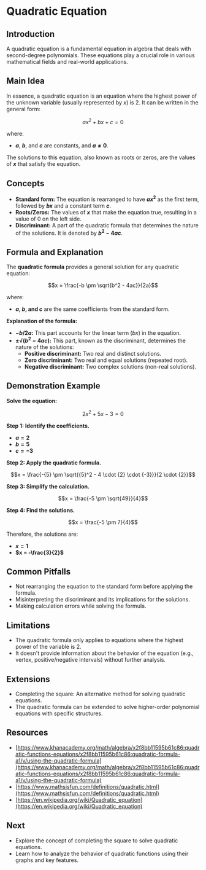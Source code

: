# Quadratic Equation

## Introduction

A quadratic equation is a fundamental equation in algebra that deals with second-degree polynomials.
These equations play a crucial role in various mathematical fields and real-world applications.

## Main Idea

In essence, a quadratic equation is an equation where the highest power of the unknown variable (usually represented by $x$) is $2$.
It can be written in the general form:

$$ax^2 + bx + c = 0$$

where:

* **$a$**, **$b$**, and **$c$** are constants, and **$a ≠ 0$**.

The solutions to this equation, also known as roots or zeros, are the values of **$x$** that satisfy the equation.

## Concepts

* **Standard form:** The equation is rearranged to have **$ax^2$** as the first term, followed by **$bx$** and a constant term **$c$**.
* **Roots/Zeros:** The values of **$x$** that make the equation true, resulting in a value of $0$ on the left side.
* **Discriminant:** A part of the quadratic formula that determines the nature of the solutions. It is denoted by **$b^2 - 4ac$**.

## Formula and Explanation

The **quadratic formula** provides a general solution for any quadratic equation:

$$x = \frac{-b \pm \sqrt{b^2 - 4ac}}{2a}$$

where:

* **$a$, $b$, and $c$** are the same coefficients from the standard form.

**Explanation of the formula:**

* **$-b/2a$:** This part accounts for the linear term ($bx$) in the equation.
* **$±√(b^2 - 4ac)$:** This part, known as the discriminant, determines the nature of the solutions:
    * **Positive discriminant:** Two real and distinct solutions.
    * **Zero discriminant:** Two real and equal solutions (repeated root).
    * **Negative discriminant:** Two complex solutions (non-real solutions).

## Demonstration Example

**Solve the equation:** 

$$2x^2 + 5x - 3 = 0$$

**Step 1: Identify the coefficients.**

* **$a = 2$**
* **$b = 5$**
* **$c = -3$**

**Step 2: Apply the quadratic formula.**

$$x = \frac{-{5} \pm \sqrt{{5}^2 - 4 \cdot {2} \cdot {-3}}}{2 \cdot {2}}$$

**Step 3: Simplify the calculation.**

$$x = \frac{-5 \pm \sqrt{49}}{4}$$

**Step 4: Find the solutions.**

$$x = \frac{-5 \pm 7}{4}$$

Therefore, the solutions are:

* **$x = 1$**
* **$x = -\frac{3}{2}$**

## Common Pitfalls

* Not rearranging the equation to the standard form before applying the formula.
* Misinterpreting the discriminant and its implications for the solutions.
* Making calculation errors while solving the formula.

## Limitations

* The quadratic formula only applies to equations where the highest power of the variable is $2$.
* It doesn't provide information about the behavior of the equation (e.g., vertex, positive/negative intervals) without further analysis.

## Extensions

* Completing the square: An alternative method for solving quadratic equations.
* The quadratic formula can be extended to solve higher-order polynomial equations with specific structures.

## Resources

* [https://www.khanacademy.org/math/algebra/x2f8bb11595b61c86:quadratic-functions-equations/x2f8bb11595b61c86:quadratic-formula-a1/v/using-the-quadratic-formula](https://www.khanacademy.org/math/algebra/x2f8bb11595b61c86:quadratic-functions-equations/x2f8bb11595b61c86:quadratic-formula-a1/v/using-the-quadratic-formula)
* [https://www.mathsisfun.com/definitions/quadratic.html](https://www.mathsisfun.com/definitions/quadratic.html)
* [https://en.wikipedia.org/wiki/Quadratic_equation](https://en.wikipedia.org/wiki/Quadratic_equation)

## Next

* Explore the concept of completing the square to solve quadratic equations.
* Learn how to analyze the behavior of quadratic functions using their graphs and key features.
